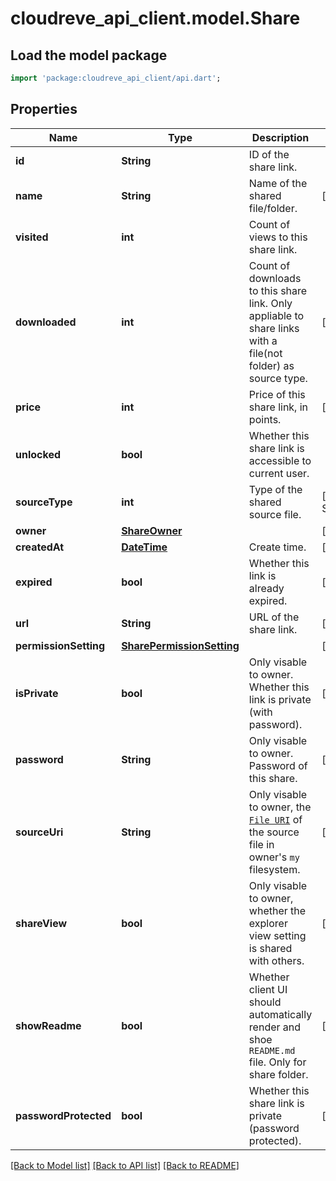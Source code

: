 # cloudreve_api_client.model.Share

## Load the model package
```dart
import 'package:cloudreve_api_client/api.dart';
```

## Properties
Name | Type | Description | Notes
------------ | ------------- | ------------- | -------------
**id** | **String** | ID of the share link. | 
**name** | **String** | Name of the shared file/folder. | [optional] 
**visited** | **int** | Count of views to this share link. | 
**downloaded** | **int** | Count of downloads to this share link. Only appliable to share links with a file(not folder) as source type. | [optional] 
**price** | **int** | Price of this share link, in points. | [optional] 
**unlocked** | **bool** | Whether this share link is accessible to current user. | 
**sourceType** | **int** | Type of the shared source file. | [optional] [default to ShareSourceTypeEnum.number1]
**owner** | [**ShareOwner**](ShareOwner.md) |  | [optional] 
**createdAt** | [**DateTime**](DateTime.md) | Create time. | [optional] 
**expired** | **bool** | Whether this link is already expired. | [optional] 
**url** | **String** | URL of the share link. | [optional] 
**permissionSetting** | [**SharePermissionSetting**](SharePermissionSetting.md) |  | [optional] 
**isPrivate** | **bool** | Only visable to owner. Whether this link is private (with password). | [optional] 
**password** | **String** | Only visable to owner. Password of this share. | [optional] 
**sourceUri** | **String** | Only visable to owner, the [`File URI`](https://docs.cloudreve.org/api/file-uri) of the source file in owner's `my` filesystem. | [optional] 
**shareView** | **bool** | Only visable to owner, whether the explorer view setting is shared with others. | [optional] 
**showReadme** | **bool** | Whether client UI should automatically render and shoe `README.md` file. Only for share folder. | [optional] 
**passwordProtected** | **bool** | Whether this share link is private (password protected). | [optional] 

[[Back to Model list]](../README.md#documentation-for-models) [[Back to API list]](../README.md#documentation-for-api-endpoints) [[Back to README]](../README.md)



